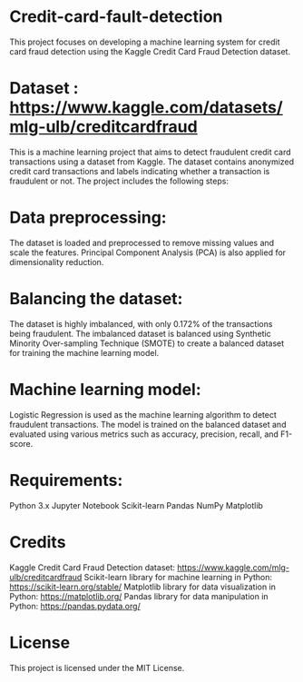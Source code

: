 # Credit-card-fault-detection
This project focuses on developing a machine learning system for credit card fraud detection using the Kaggle Credit Card Fraud Detection dataset. 

# Dataset : https://www.kaggle.com/datasets/mlg-ulb/creditcardfraud

This is a machine learning project that aims to detect fraudulent credit card transactions using a dataset from Kaggle. The dataset contains anonymized credit card transactions and labels indicating whether a transaction is fraudulent or not. 
The project includes the following steps:

# Data preprocessing: 
The dataset is loaded and preprocessed to remove missing values and scale the features. Principal Component Analysis (PCA) is also applied for dimensionality reduction.

# Balancing the dataset: 
The dataset is highly imbalanced, with only 0.172% of the transactions being fraudulent. The imbalanced dataset is balanced using Synthetic Minority Over-sampling Technique (SMOTE) to create a balanced dataset for training the machine learning model.

# Machine learning model: 
Logistic Regression is used as the machine learning algorithm to detect fraudulent transactions. The model is trained on the balanced dataset and evaluated using various metrics such as accuracy, precision, recall, and F1-score.

# Requirements:
Python 3.x
Jupyter Notebook
Scikit-learn
Pandas
NumPy
Matplotlib

# Credits
Kaggle Credit Card Fraud Detection dataset: https://www.kaggle.com/mlg-ulb/creditcardfraud
Scikit-learn library for machine learning in Python: https://scikit-learn.org/stable/
Matplotlib library for data visualization in Python: https://matplotlib.org/
Pandas library for data manipulation in Python: https://pandas.pydata.org/

# License
This project is licensed under the MIT License.
